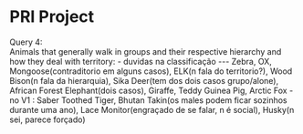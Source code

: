 # PRI Project

Query 4:  
Animals that generally walk in groups and their respective hierarchy and how they deal with territory: 
    - duvidas na classificação --- Zebra, OX, Mongoose(contraditorio em alguns casos), ELK(n fala do territorio?), Wood Bison(n fala da hierarquia), Sika Deer(tem dos dois casos grupo/alone), African Forest Elephant(dois casos), Giraffe, Teddy Guinea Pig, Arctic Fox
    - no V1 : Saber Toothed Tiger, Bhutan Takin(os males podem ficar sozinhos durante uma ano), Lace Monitor(engraçado de se falar, n é social), Husky(n sei, parece forçado)